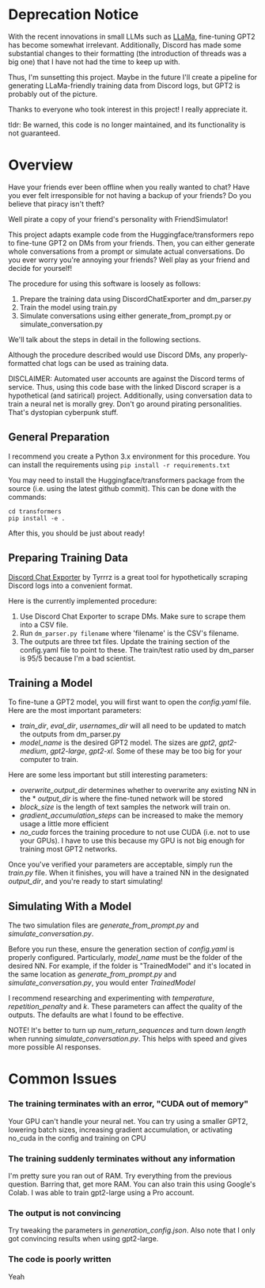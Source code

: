 # Deprecation Notice

With the recent innovations in small LLMs such as [LLaMa](https://ai.facebook.com/blog/large-language-model-llama-meta-ai/), fine-tuning GPT2 has become somewhat irrelevant. Additionally, Discord has made some substantial changes to their formatting (the introduction of threads was a big one) that I have not had the time to keep up with.

Thus, I'm sunsetting this project. Maybe in the future I'll create a pipeline for generating LLaMa-friendly training data from Discord logs, but GPT2 is probably out of the picture.

Thanks to everyone who took interest in this project! I really appreciate it.

tldr: Be warned, this code is no longer maintained, and its functionality is not guaranteed.

# Overview

Have your friends ever been offline when you really wanted to chat? Have you ever felt irresponsible for not having a backup of your friends? Do you believe that piracy isn't theft?

Well pirate a copy of your friend's personality with FriendSimulator!

This project adapts example code from the Huggingface/transformers repo to fine-tune GPT2 on DMs from your friends. Then, you can either generate whole conversations from a prompt or simulate actual conversations. Do you ever worry you're annoying your friends? Well play as your friend and decide for yourself!

The procedure for using this software is loosely as follows:

1) Prepare the training data using DiscordChatExporter and dm_parser.py
2) Train the model using train.py
3) Simulate conversations using either generate_from_prompt.py or simulate_conversation.py

We'll talk about the steps in detail in the following sections.

Although the procedure described would use Discord DMs, any properly-formatted chat logs can be used as training data.

DISCLAIMER: Automated user accounts are against the Discord terms of service. Thus, using this code base with the linked Discord scraper is a hypothetical (and satirical) project. Additionally, using conversation data to train a neural net is morally grey. Don't go around pirating personalities. That's dystopian cyberpunk stuff.

## General Preparation

I recommend you create a Python 3.x environment for this procedure. You can install the requirements using `pip install -r requirements.txt`

You may need to install the Huggingface/transformers package from the source (i.e. using the latest github commit). This can be done with the commands:

```git clone https://github.com/huggingface/transformers.git
cd transformers
pip install -e .
```

After this, you should be just about ready!

## Preparing Training Data

[Discord Chat Exporter][1] by Tyrrrz is a great tool for hypothetically scraping Discord logs into a convenient format.

Here is the currently implemented procedure:

1) Use Discord Chat Exporter to scrape DMs. Make sure to scrape them into a CSV file.
2) Run `dm_parser.py filename` where 'filename' is the CSV's filename.
3) The outputs are three txt files. Update the training section of the config.yaml file to point to these. The train/test ratio used by dm_parser is 95/5 because I'm a bad scientist.

## Training a Model

To fine-tune a GPT2 model, you will first want to open the *config.yaml* file. Here are the most important parameters:

* *train_dir*, *eval_dir*, *usernames_dir* will all need to be updated to match the outputs from dm_parser.py
* *model_name* is the desired GPT2 model. The sizes are *gpt2*, *gpt2-medium*, *gpt2-large*, *gpt2-xl*. Some of these may be too big for your computer to train.

Here are some less important but still interesting parameters:

* *overwrite_output_dir* determines whether to overwrite any existing NN in the * *output_dir* is where the fine-tuned network will be stored
* *block_size* is the length of text samples the network will train on.
* *gradient_accumulation_steps* can be increased to make the memory usage a little more efficient
* *no_cuda* forces the training procedure to not use CUDA (i.e. not to use your GPUs). I have to use this because my GPU is not big enough for training most GPT2 networks.

Once you've verified your parameters are acceptable, simply run the *train.py* file. When it finishes, you will have a trained NN in the designated *output_dir*, and you're ready to start simulating!

## Simulating With a Model

The two simulation files are *generate_from_prompt.py* and *simulate_conversation.py*.

Before you run these, ensure the generation section of *config.yaml* is properly configured. Particularly, *model_name* must be the folder of the desired NN. For example, if the folder is "TrainedModel" and it's located in the same location as *generate_from_prompt.py* and *simulate_conversation.py*, you would enter *TrainedModel*

I recommend researching and experimenting with *temperature*, *repetition_penalty* and *k*. These parameters can affect the quality of the outputs. The defaults are what I found to be effective.

NOTE! It's better to turn up *num_return_sequences* and turn down *length* when running *simulate_conversation.py*. This helps with speed and gives more possible AI responses.

# Common Issues

### The training terminates with an error, "CUDA out of memory"

Your GPU can't handle your neural net. You can try using a smaller GPT2, lowering batch sizes, increasing gradient accumulation, or activating no_cuda in the config and training on CPU

### The training suddenly terminates without any information

I'm pretty sure you ran out of RAM. Try everything from the previous question. Barring that, get more RAM. You can also train this using Google's Colab. I was able to train gpt2-large using a Pro account.

### The output is not convincing

Try tweaking the parameters in *generation_config.json*. Also note that I only got convincing results when using gpt2-large.

### The code is poorly written

Yeah

[1]:https://github.com/Tyrrrz/DiscordChatExporter
